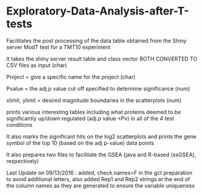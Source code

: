 # Exploratory-Data-Analysis-after-T-tests
Facilitates the post processing of the data table obtained from the Shiny server ModT test for a TMT10 experiment

It takes the shiny server result table and class vector BOTH CONVERTED TO CSV files as input (char) 

Project = give a specific name for the project (char)

Pvalue = the adj.p value cut off specified to determine significance (num)

xlimit, ylimit = desired magnitude boundaries in the scatterplots (num)

prints various interesting tables including what proteins deemed to be significantly up/down regulated (adj.p value <Pv) in all of the 4 test conditions

It also marks the significant hits on the log2 scatterplots and prints the gene symbol of the top 10 (based on the adj p-value) data points

It also prepares two files to facilitate the GSEA (java and R-based (ssGSEA), respectively)

Last Update on 09/13/2016 : added, check.names=F in the gct preparation to avoid additional letters,
also added Rep1 and Rep2 strings at the end of the column names as they are generated to ensure the variable uniqueness
